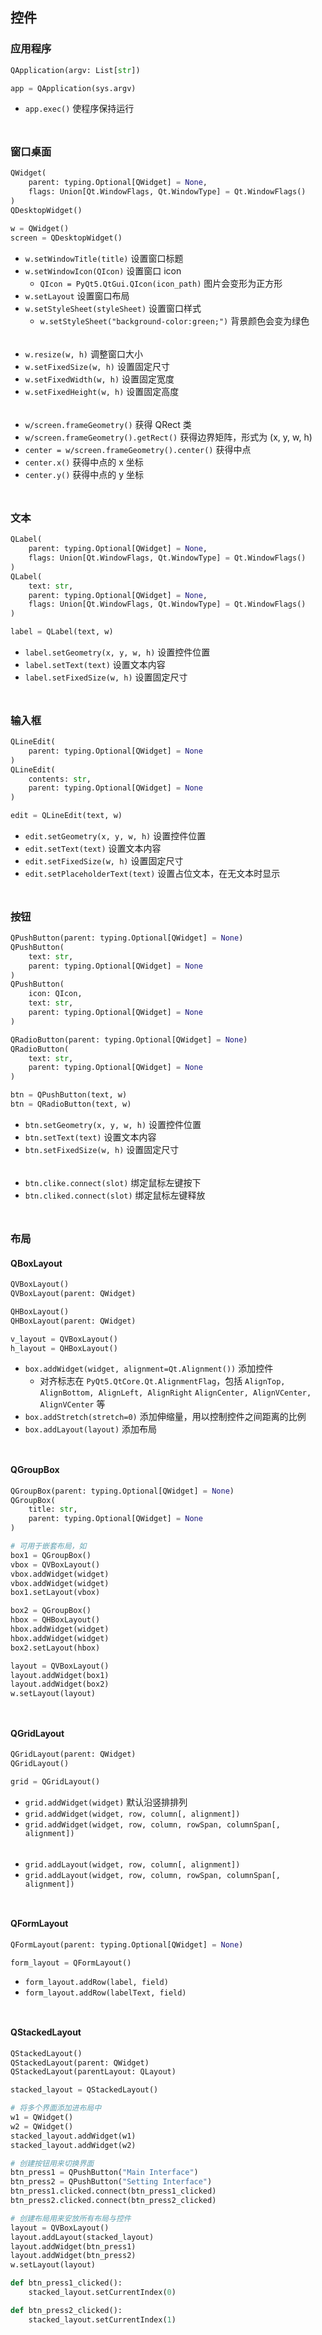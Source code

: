 
## 控件
### 应用程序

```py
QApplication(argv: List[str])

app = QApplication(sys.argv)
```

- `app.exec()` 使程序保持运行

<div style="margin-top: 35pt"></div>

### 窗口桌面

```py
QWidget(
    parent: typing.Optional[QWidget] = None,
    flags: Union[Qt.WindowFlags, Qt.WindowType] = Qt.WindowFlags()
)
QDesktopWidget()

w = QWidget()
screen = QDesktopWidget()
```

- `w.setWindowTitle(title)` 设置窗口标题
- `w.setWindowIcon(QIcon)` 设置窗口 icon
    - `QIcon = PyQt5.QtGui.QIcon(icon_path)` 图片会变形为正方形
- `w.setLayout` 设置窗口布局
- `w.setStyleSheet(styleSheet)` 设置窗口样式
    - `w.setStyleSheet("background-color:green;")` 背景颜色会变为绿色

<div style="margin-top: 25pt"></div>

- `w.resize(w, h)` 调整窗口大小
- `w.setFixedSize(w, h)` 设置固定尺寸
- `w.setFixedWidth(w, h)` 设置固定宽度
- `w.setFixedHeight(w, h)` 设置固定高度

<div style="margin-top: 25pt"></div>

- `w/screen.frameGeometry()` 获得 QRect 类
- `w/screen.frameGeometry().getRect()` 获得边界矩阵，形式为 (x, y, w, h)
- `center = w/screen.frameGeometry().center()` 获得中点
- `center.x()` 获得中点的 x 坐标
- `center.y()` 获得中点的 y 坐标

<div style="margin-top: 35pt"></div>

### 文本

```py
QLabel(
    parent: typing.Optional[QWidget] = None,
    flags: Union[Qt.WindowFlags, Qt.WindowType] = Qt.WindowFlags()
)
QLabel(
    text: str,
    parent: typing.Optional[QWidget] = None,
    flags: Union[Qt.WindowFlags, Qt.WindowType] = Qt.WindowFlags()
)

label = QLabel(text, w)
```

- `label.setGeometry(x, y, w, h)` 设置控件位置
- `label.setText(text)` 设置文本内容
- `label.setFixedSize(w, h)` 设置固定尺寸

<div style="margin-top: 35pt"></div>

### 输入框

```py
QLineEdit(
    parent: typing.Optional[QWidget] = None
)
QLineEdit(
    contents: str,
    parent: typing.Optional[QWidget] = None
)

edit = QLineEdit(text, w)
```

- `edit.setGeometry(x, y, w, h)` 设置控件位置
- `edit.setText(text)` 设置文本内容
- `edit.setFixedSize(w, h)` 设置固定尺寸
- `edit.setPlaceholderText(text)` 设置占位文本，在无文本时显示

<div style="margin-top: 35pt"></div>

### 按钮

```py
QPushButton(parent: typing.Optional[QWidget] = None)
QPushButton(
    text: str,
    parent: typing.Optional[QWidget] = None
)
QPushButton(
    icon: QIcon,
    text: str,
    parent: typing.Optional[QWidget] = None
)

QRadioButton(parent: typing.Optional[QWidget] = None)
QRadioButton(
    text: str,
    parent: typing.Optional[QWidget] = None
)

btn = QPushButton(text, w)
btn = QRadioButton(text, w)
```

- `btn.setGeometry(x, y, w, h)` 设置控件位置
- `btn.setText(text)` 设置文本内容
- `btn.setFixedSize(w, h)` 设置固定尺寸

<div style="margin-top: 25pt"></div>

- `btn.clike.connect(slot)` 绑定鼠标左键按下
- `btn.cliked.connect(slot)` 绑定鼠标左键释放

<div style="margin-top: 35pt"></div>

### 布局

#### QBoxLayout

```py
QVBoxLayout()
QVBoxLayout(parent: QWidget)

QHBoxLayout()
QHBoxLayout(parent: QWidget)

v_layout = QVBoxLayout()
h_layout = QHBoxLayout()
```

- `box.addWidget(widget, alignment=Qt.Alignment())` 添加控件
    - 对齐标志在 `PyQt5.QtCore.Qt.AlignmentFlag`，包括 `AlignTop, AlignBottom, AlignLeft, AlignRight` `AlignCenter, AlignVCenter, AlignVCenter` 等
- `box.addStretch(stretch=0)` 添加伸缩量，用以控制控件之间距离的比例
- `box.addLayout(layout)` 添加布局

<div style="margin-top: 35pt"></div>

#### QGroupBox

```py
QGroupBox(parent: typing.Optional[QWidget] = None)
QGroupBox(
    title: str,
    parent: typing.Optional[QWidget] = None
)

# 可用于嵌套布局，如
box1 = QGroupBox()
vbox = QVBoxLayout()
vbox.addWidget(widget)
vbox.addWidget(widget)
box1.setLayout(vbox)

box2 = QGroupBox()
hbox = QHBoxLayout()
hbox.addWidget(widget)
hbox.addWidget(widget)
box2.setLayout(hbox)

layout = QVBoxLayout()
layout.addWidget(box1)
layout.addWidget(box2)
w.setLayout(layout)
```

<div style="margin-top: 35pt"></div>

#### QGridLayout

```py
QGridLayout(parent: QWidget)
QGridLayout()

grid = QGridLayout()
```

- `grid.addWidget(widget)` 默认沿竖排排列
- `grid.addWidget(widget, row, column[, alignment])`
- `grid.addWidget(widget, row, column, rowSpan, columnSpan[, alignment])`

<div style="margin-top: 25pt"></div>

- `grid.addLayout(widget, row, column[, alignment])`
- `grid.addLayout(widget, row, column, rowSpan, columnSpan[, alignment])`


<div style="margin-top: 35pt"></div>

#### QFormLayout

```py
QFormLayout(parent: typing.Optional[QWidget] = None)

form_layout = QFormLayout()
```

- `form_layout.addRow(label, field)`
- `form_layout.addRow(labelText, field)`

<div style="margin-top: 35pt"></div>

#### QStackedLayout

```py
QStackedLayout()
QStackedLayout(parent: QWidget)
QStackedLayout(parentLayout: QLayout)

stacked_layout = QStackedLayout()

# 将多个界面添加进布局中
w1 = QWidget()
w2 = QWidget()
stacked_layout.addWidget(w1)
stacked_layout.addWidget(w2)

# 创建按钮用来切换界面
btn_press1 = QPushButton("Main Interface")
btn_press2 = QPushButton("Setting Interface")
btn_press1.clicked.connect(btn_press1_clicked)
btn_press2.clicked.connect(btn_press2_clicked)

# 创建布局用来安放所有布局与控件
layout = QVBoxLayout()
layout.addLayout(stacked_layout)
layout.addWidget(btn_press1)
layout.addWidget(btn_press2)
w.setLayout(layout)

def btn_press1_clicked():
    stacked_layout.setCurrentIndex(0)

def btn_press2_clicked():
    stacked_layout.setCurrentIndex(1)
```



